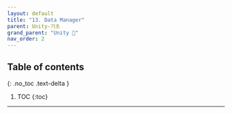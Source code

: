 ```yaml
---
layout: default
title: "13. Data Manager"
parent: Unity-기초
grand_parent: "Unity 🎡"
nav_order: 2
---
```


## Table of contents
{: .no_toc .text-delta }

1. TOC
{:toc}

---